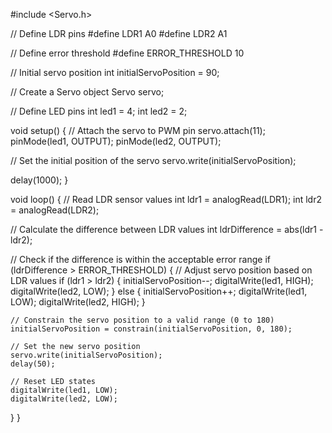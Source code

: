 #include <Servo.h>

// Define LDR pins
#define LDR1 A0
#define LDR2 A1

// Define error threshold
#define ERROR_THRESHOLD 10

// Initial servo position
int initialServoPosition = 90;

// Create a Servo object
Servo servo;

// Define LED pins
int led1 = 4;
int led2 = 2;

void setup() {
  // Attach the servo to PWM pin
  servo.attach(11);
  pinMode(led1, OUTPUT);
  pinMode(led2, OUTPUT);
  
  // Set the initial position of the servo
  servo.write(initialServoPosition);

  delay(1000);
}

void loop() {
  // Read LDR sensor values
  int ldr1 = analogRead(LDR1);
  int ldr2 = analogRead(LDR2);

  // Calculate the difference between LDR values
  int ldrDifference = abs(ldr1 - ldr2);

  // Check if the difference is within the acceptable error range
  if (ldrDifference > ERROR_THRESHOLD) {
    // Adjust servo position based on LDR values
    if (ldr1 > ldr2) {
      initialServoPosition--;
      digitalWrite(led1, HIGH);
      digitalWrite(led2, LOW);
    } else {
      initialServoPosition++;
      digitalWrite(led1, LOW);
      digitalWrite(led2, HIGH);
    }

    // Constrain the servo position to a valid range (0 to 180)
    initialServoPosition = constrain(initialServoPosition, 0, 180);

    // Set the new servo position
    servo.write(initialServoPosition);
    delay(50);
    
    // Reset LED states
    digitalWrite(led1, LOW);
    digitalWrite(led2, LOW);
  }
}
